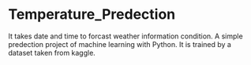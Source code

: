 # Temperature_Predection
It takes date and time to forcast weather information condition. A simple predection project of machine learning with Python. It is trained by a dataset taken from kaggle.
